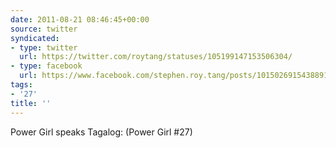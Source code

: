 ```yaml
---
date: 2011-08-21 08:46:45+00:00
source: twitter
syndicated:
- type: twitter
  url: https://twitter.com/roytang/statuses/105199147153506304/
- type: facebook
  url: https://www.facebook.com/stephen.roy.tang/posts/10150269154388912
tags:
- '27'
title: ''
---
```


Power Girl speaks Tagalog: (Power Girl #27)